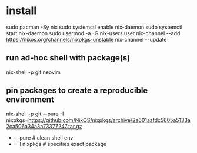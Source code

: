 # install

sudo pacman -Sy nix
sudo systemctl enable nix-daemon
sudo systemctl start nix-daemon
sudo usermod -a -G nix-users user
nix-channel --add <https://nixos.org/channels/nixpkgs-unstable>
nix-channel --update

## run ad-hoc shell with package(s)

nix-shell -p git neovim

## pin packages to create a reproducible environment

nix-shell -p git --pure -I nixpkgs=<https://github.com/NixOS/nixpkgs/archive/2a601aafdc5605a5133a2ca506a34a3a73377247.tar.gz>

- --pure # clean shell env
- --I nixpkgs # specifies exact package
